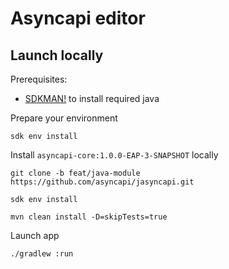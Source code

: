 # Asyncapi editor

## Launch locally

Prerequisites:

- [SDKMAN!](https://sdkman.io) to install required java


Prepare your environment
```shell
sdk env install
```

Install `asyncapi-core:1.0.0-EAP-3-SNAPSHOT` locally
```shell
git clone -b feat/java-module https://github.com/asyncapi/jasyncapi.git

sdk env install

mvn clean install -D=skipTests=true
```

Launch app
```shell
./gradlew :run
```